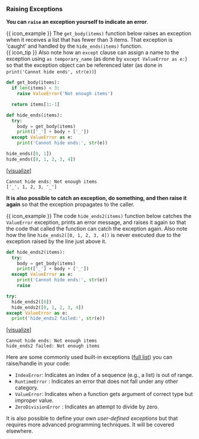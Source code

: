 ### Raising Exceptions

**You can `raise` an exception yourself to indicate an error**.

<box>

{{ icon_example }} The `get_body(items)` function below raises an exception when it receives a list that has fewer than 3 items. That exception is 'caught' and handled by the `hide_ends(items)` function. <br>
{{ icon_tip }} Also note how an `except` clause can assign a name to the exception using `as temporary_name` (as done by `except ValueError as e:`) so that the exception object can be referenced later (as done in `print('Cannot hide ends', str(e))`)

<include src="inputOutput.md" boilerplate>
<span id="input">

```python
def get_body(items):
  if len(items) < 3:
    raise ValueError('Not enough items')

  return items[1:-1]

def hide_ends(items):
  try:
    body = get_body(items)
    print(['_'] + body + ['_'])
  except ValueError as e:
    print('Cannot hide ends:', str(e))

hide_ends([0, 1])
hide_ends([0, 1, 2, 3, 4])
```
</span>
<span id="output">

[<a target="_blank" href="https://goo.gl/tsteqe">visualize</a>]<br>
```
Cannot hide ends: Not enough items
['_', 1, 2, 3, '_']
```
</span>
</include>

</box>

**It is also possible to catch an exception, do something, and then raise it again** so that the exception propagates to the caller.

<box>

{{ icon_example }} The code `hide_ends2(items)` function below catches the `ValueError` exception, prints an error message, and raises it again so that the code that called the function can catch the exception again. Also note how the line `hide_ends2([0, 1, 2, 3, 4])` is never executed due to the exception raised by the line just above it.

<include src="inputOutput.md" boilerplate>
<span id="input">

```python
def hide_ends2(items):
  try:
    body = get_body(items)
    print(['_'] + body + ['_'])
  except ValueError as e:
    print('Cannot hide ends:', str(e))
    raise

try:
  hide_ends2([0])
  hide_ends2([0, 1, 2, 3, 4])
except ValueError as e:
  print('hide_ends2 failed:', str(e))
```
</span>
<span id="output">

[<a target="_blank" href="https://goo.gl/EGkxAW">visualize</a>]<br>

```
Cannot hide ends: Not enough items
hide_ends2 failed: Not enough items
```
</span>
</include>

</box>

<include src="tryYourOwn.md" boilerplate var-program="errors-exceptions-raising" />

Here are some commonly used built-in exceptions ([full list](https://docs.python.org/3/library/exceptions.html#concrete-exceptions)) you can raise/handle in your code:
* `IndexError`: Indicates an index of a sequence (e.g., a list) is out of range.
* `RuntimeError` : Indicates an error that does not fall under any other category.
* `ValueError`: Indicates when a function gets argument of correct type but improper value.
* `ZeroDivisionError` : Indicates an attempt to divide by zero.

It is also possible to define your own _user-defined exceptions_ but that requires more advanced programming techniques. It will be covered elsewhere.

<include src="exercisePanel.md" boilerplate var-title="Is Even-Integer in Range" var-file="e-isEvenIntegerInRange.md" />
<include src="exercisePanel.md" boilerplate var-title="Flexible Word Game" var-file="e-flexibleWordGame.md" />